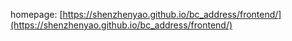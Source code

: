 homepage:  [https://shenzhenyao.github.io/bc_address/frontend/](https://shenzhenyao.github.io/bc_address/frontend/)
